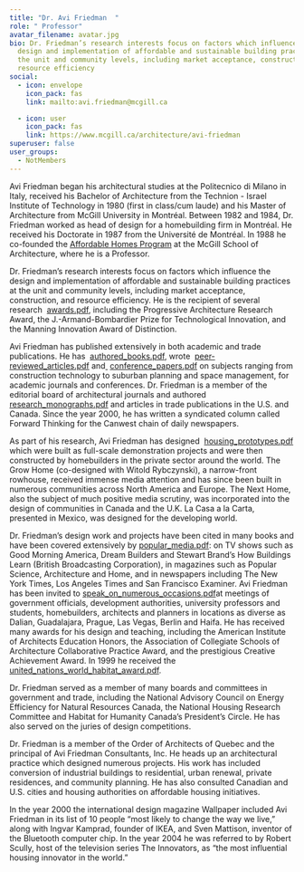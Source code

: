 ```yaml
---
title: "Dr. Avi Friedman  "
role: " Professor"
avatar_filename: avatar.jpg
bio: Dr. Friedman’s research interests focus on factors which influence the
  design and implementation of affordable and sustainable building practices at
  the unit and community levels, including market acceptance, construction, and
  resource efficiency
social:
  - icon: envelope
    icon_pack: fas
    link: mailto:avi.friedman@mcgill.ca

  - icon: user
    icon_pack: fas
    link: https://www.mcgill.ca/architecture/avi-friedman
superuser: false
user_groups:
  - NotMembers
---
```

<!--StartFragment-->

Avi Friedman began his architectural studies at the Politecnico di Milano in Italy, received his Bachelor of Architecture from the Technion - Israel Institute of Technology in 1980 (first in class/cum laude) and his Master of Architecture from McGill University in Montréal. Between 1982 and 1984, Dr. Friedman worked as head of design for a homebuilding firm in Montréal. He received his Doctorate in 1987 from the Université de Montréal. In 1988 he co-founded the [Affordable Homes Program](http://www.homes.mcgill.ca/) at the McGill School of Architecture, where he is a Professor. 

Dr. Friedman’s research interests focus on factors which influence the design and implementation of affordable and sustainable building practices at the unit and community levels, including market acceptance, construction, and resource efficiency. He is the recipient of several research  [awards.pdf](https://www.mcgill.ca/architecture/files/architecture/awards.pdf), including the Progressive Architecture Research Award, the J.-Armand-Bombardier Prize for Technological Innovation, and the Manning Innovation Award of Distinction. 

Avi Friedman has published extensively in both academic and trade publications. He has  [authored_books.pdf](https://www.mcgill.ca/architecture/files/architecture/authored_books.pdf), wrote  [peer-reviewed_articles.pdf](https://www.mcgill.ca/architecture/files/architecture/peer-reviewed_articles.pdf) and[ ](http://files/architecture/Friedman05conferences2011.pdf) [conference_papers.pdf](https://www.mcgill.ca/architecture/files/architecture/conference_papers.pdf) on subjects ranging from construction technology to suburban planning and space management, for academic journals and conferences. Dr. Friedman is a member of the editorial board of architectural journals and authored  [research_monographs.pdf](https://www.mcgill.ca/architecture/files/architecture/research_monographs.pdf) and articles in trade publications in the U.S. and Canada. Since the year 2000, he has written a syndicated column called Forward Thinking for the Canwest chain of daily newspapers. 

As part of his research, Avi Friedman has designed  [housing_prototypes.pdf](https://www.mcgill.ca/architecture/files/architecture/housing_prototypes.pdf) which were built as full-scale demonstration projects and were then constructed by homebuilders in the private sector around the world. The Grow Home (co-designed with Witold Rybczynski), a narrow-front rowhouse, received immense media attention and has since been built in numerous communities across North America and Europe. The Next Home, also the subject of much positive media scrutiny, was incorporated into the design of communities in Canada and the U.K. La Casa a la Carta, presented in Mexico, was designed for the developing world. 

Dr. Friedman’s design work and projects have been cited in many books and have been covered extensively by [popular_media.pdf](https://www.mcgill.ca/architecture/files/architecture/popular_media.pdf): on TV shows such as Good Morning America, Dream Builders and Stewart Brand’s How Buildings Learn (British Broadcasting Corporation), in magazines such as Popular Science, Architecture and Home, and in newspapers including The New York Times, Los Angeles Times and San Francisco Examiner. Avi Friedman has been invited to [speak_on_numerous_occasions.pdf](https://www.mcgill.ca/architecture/files/architecture/speak_on_numerous_occasions.pdf)at meetings of government officials, development authorities, university professors and students, homebuilders, architects and planners in locations as diverse as Dalian, Guadalajara, Prague, Las Vegas, Berlin and Haifa. He has received many awards for his design and teaching, including the American Institute of Architects Education Honors, the Association of Collegiate Schools of Architecture Collaborative Practice Award, and the prestigious Creative Achievement Award. In 1999 he received the  [united_nations_world_habitat_award.pdf](https://www.mcgill.ca/architecture/files/architecture/united_nations_world_habitat_award.pdf). 

Dr. Friedman served as a member of many boards and committees in government and trade, including the National Advisory Council on Energy Efficiency for Natural Resources Canada, the National Housing Research Committee and Habitat for Humanity Canada’s President’s Circle. He has also served on the juries of design competitions. 

Dr. Friedman is a member of the Order of Architects of Quebec and the principal of Avi Friedman Consultants, Inc. He heads up an architectural practice which designed numerous projects. His work has included conversion of industrial buildings to residential, urban renewal, private residences, and community planning. He has also consulted Canadian and U.S. cities and housing authorities on affordable housing initiatives. 

In the year 2000 the international design magazine Wallpaper included Avi Friedman in its list of 10 people “most likely to change the way we live,” along with Ingvar Kamprad, founder of IKEA, and Sven Mattison, inventor of the Bluetooth computer chip. In the year 2004 he was referred to by Robert Scully, host of the television series The Innovators, as “the most influential housing innovator in the world.” 

<!--EndFragment-->